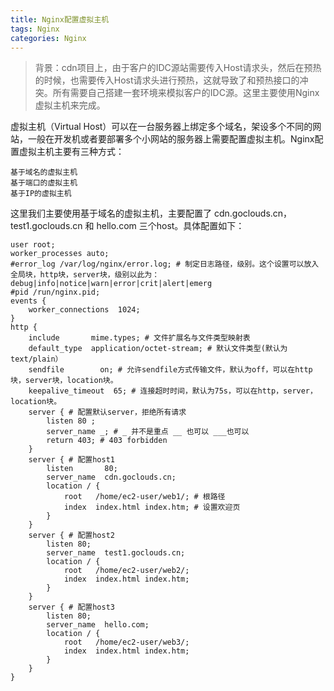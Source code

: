 ```yaml
---
title: Nginx配置虚拟主机
tags: Nginx
categories: Nginx
---
```

>背景：cdn项目上，由于客户的IDC源站需要传入Host请求头，然后在预热的时候，也需要传入Host请求头进行预热，这就导致了和预热接口的冲突。所有需要自己搭建一套环境来模拟客户的IDC源。这里主要使用Nginx虚拟主机来完成。

虚拟主机（Virtual Host）可以在一台服务器上绑定多个域名，架设多个不同的网站，一般在开发机或者要部署多个小网站的服务器上需要配置虚拟主机。Nginx配置虚拟主机主要有三种方式：

    基于域名的虚拟主机
    基于端口的虚拟主机
    基于IP的虚拟主机 
这里我们主要使用基于域名的虚拟主机，主要配置了 cdn.goclouds.cn，test1.goclouds.cn 和 hello.com 三个host。具体配置如下：
```
user root; 
worker_processes auto; 
#error_log /var/log/nginx/error.log; # 制定日志路径，级别。这个设置可以放入全局块，http块，server块，级别以此为：debug|info|notice|warn|error|crit|alert|emerg 
#pid /run/nginx.pid; 
events { 
    worker_connections  1024; 
} 
http { 
    include       mime.types; # 文件扩展名与文件类型映射表 
    default_type  application/octet-stream; # 默认文件类型(默认为text/plain） 
    sendfile        on; # 允许sendfile方式传输文件，默认为off，可以在http块，server块，location块。 
    keepalive_timeout  65; # 连接超时时间，默认为75s，可以在http，server，location块。 
    server { # 配置默认server，拒绝所有请求 
        listen 80 ; 
        server_name _; # _ 并不是重点 __ 也可以 ___也可以 
        return 403; # 403 forbidden 
    } 
    server { # 配置host1 
        listen       80; 
        server_name  cdn.goclouds.cn; 
        location / { 
            root   /home/ec2-user/web1/; # 根路径 
            index  index.html index.htm; # 设置欢迎页 
        } 
    } 
    server { # 配置host2 
        listen 80; 
        server_name  test1.goclouds.cn; 
        location / { 
            root   /home/ec2-user/web2/; 
            index  index.html index.htm; 
        } 
    } 
    server { # 配置host3 
        listen 80; 
        server_name  hello.com; 
        location / { 
            root   /home/ec2-user/web3/; 
            index  index.html index.htm; 
        } 
    } 
}
```